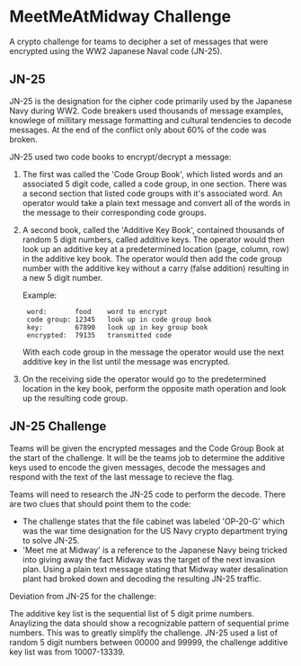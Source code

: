 # MeetMeAtMidway Challenge

A crypto challenge for teams to decipher a set of messages that were encrypted using the WW2 Japanese Naval code (JN-25).

## JN-25

JN-25 is the designation for the cipher code primarily used by the Japanese Navy during WW2.  Code breakers used thousands of message examples, knowlege of millitary message formatting and cultural tendencies to decode messages.  At the end of the conflict
only about 60% of the code was broken.

JN-25 used two code books to encrypt/decrypt a message:

1. The first was called the 'Code Group Book', which listed words and an associated 5 digit code, called a code group, in one section.  There was a second section that listed code groups with it's associated word.  An operator would take a plain text message and convert all of the words in the message to their corresponding code groups.
2. A second book, called the 'Additive Key Book', contained thousands of random 5 digit numbers, called additive keys.  The operator would then look up an additive key at a predetermined location (page, column, row) in the additive key book.  The operator would then add the code group number with the additive key without a carry (false addition) resulting in a new 5 digit number.  

    Example:

        word:       food    word to encrypt
        code group: 12345   look up in code group book  
        key:        67890   look up in key group book  
        encrypted:  79135   transmitted code  

    With each code group in the message the operator would use the next additive key in the list until the message was encrypted.

3. On the receiving side the operator would go to the predetermined location in the key book, perform the opposite math operation and look up the resulting code group.

## JN-25 Challenge

Teams will be given the encrypted messages and the Code Group Book at the start of the challenge.  It will be the teams job to determine the additive keys used to encode the given messages, decode the messages and respond with the text of the last message to recieve the flag.

Teams will need to research the JN-25 code to perform the decode.  There are two clues that should point them to the code:

- The challenge states that the file cabinet was labeled 'OP-20-G' which was the war time designation for the US Navy crypto department trying to solve JN-25.
- 'Meet me at Midway' is a reference to the Japanese Navy being tricked into giving away the fact Midway was the target of the next invasion plan.  Using a plain text message stating that Midway water desalination plant had broked down and decoding the resulting JN-25 traffic.

Deviation from JN-25 for the challenge:

The additive key list is the sequential list of 5 digit prime numbers.  Anaylizing the data should show a recognizable pattern of sequential prime numbers.  This was to greatly simplify the challenge.  JN-25 used a list of random 5 digit numbers between 00000 and 99999, the challenge additive key list was from 10007-13339.

